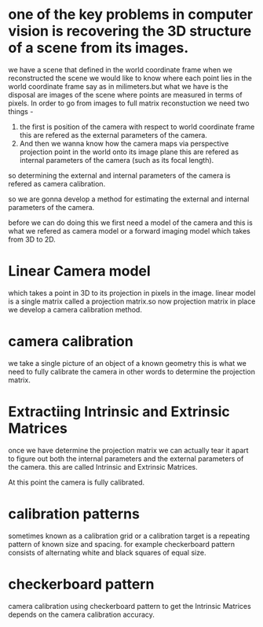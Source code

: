 # one of the key problems in computer vision is recovering the 3D structure of a scene from its images.

we have a scene that defined in the world coordinate frame when we reconstructed the scene we would like to know where each point lies in the world coordinate frame say as in milimeters.but what we have is the disposal are images of the scene where points are measured in terms of pixels.
In order to go from images to full matrix reconstuction we need two things - 
1. the first is position of the camera with respect to world coordinate frame this are refered as the external parameters of the camera.
2. And then we wanna know how the camera maps via perspective projection point in the world onto its image plane this are refered as internal parameters of the camera (such as its focal length).

so determining the external and internal parameters of the camera is refered as camera calibration.

so we are gonna develop a method for estimating the external and internal parameters of the camera.

before we can do doing this we first need a model of the camera and this is what we refered as camera model or a forward imaging model which takes from 3D to 2D.

# Linear Camera model
which takes a point in 3D to its projection in pixels in the image. linear model is a single matrix called a projection matrix.so now projection matrix in place we develop a camera calibration method.


# camera calibration
we take a single picture of an object of a known geometry this is what we need to fully calibrate the camera in other words to determine the projection matrix.

# Extractiing Intrinsic and Extrinsic Matrices
once we have determine the projection matrix we can actually tear it apart to figure out both the internal parameters and the external parameters of the camera. this are called Intrinsic and Extrinsic Matrices.

At this point the camera is fully calibrated.


# calibration patterns
sometimes known as a calibration grid or a calibration target is a repeating pattern of known size and spacing. for example checkerboard pattern consists of alternating white and black squares of equal size.

# checkerboard pattern
camera calibration using checkerboard pattern to get the Intrinsic Matrices depends on the camera calibration accuracy.






	


